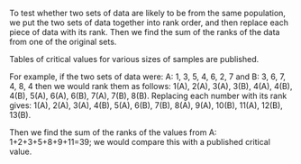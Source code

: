 To test whether two sets of data are likely to be from the same
population, we put the two sets of data together into rank order, and
then replace each piece of data with its rank. Then we find the sum of
the ranks of the data from one of the original sets.

Tables of critical values for various sizes of samples are published.

For example, if the two sets of data were: A: <span>1, 3, 5, 4, 6, 2,
7</span> and B: <span>3, 6, 7, 4, 8, 4</span> then we would rank them as
follows: 1(A), 2(A), 3(A), 3(B), 4(A), 4(B), 4(B), 5(A), 6(A), 6(B),
7(A), 7(B), 8(B). Replacing each number with its rank gives: 1(A), 2(A),
3(A), 4(B), 5(A), 6(B), 7(B), 8(A), 9(A), 10(B), 11(A), 12(B), 13(B).

Then we find the sum of the ranks of the values from A:
1+2+3+5+8+9+11=39; we would compare this with a published critical
value.
